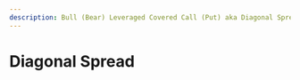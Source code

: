 ```yaml
---
description: Bull (Bear) Leveraged Covered Call (Put) aka Diagonal Spread
---
```


# Diagonal Spread

